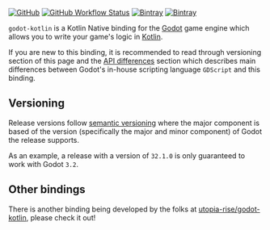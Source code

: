 [![GitHub](https://img.shields.io/github/license/raniejade/godot-kotlin?style=flat-square)](LICENSE)
[![GitHub Workflow Status](https://img.shields.io/github/workflow/status/raniejade/godot-kotlin/CI?style=flat-square)](https://github.com/raniejade/godot-kotlin/actions?query=workflow%3ACI)
[![Bintray](https://img.shields.io/bintray/v/raniejade/godot-kotlin/godot-kotlin?label=release&style=flat-square)](https://bintray.com/raniejade/godot-kotlin/godot-kotlin/_latestVersion)
[![Bintray](https://img.shields.io/bintray/v/raniejade/godot-kotlin-dev/godot-kotlin?label=dev&style=flat-square)](https://bintray.com/raniejade/godot-kotlin-dev/godot-kotlin/_latestVersion)

`godot-kotlin` is a Kotlin Native binding for the [Godot](https://godotengine.org) game engine which allows you to write your game's logic in [Kotlin](https://kotlinlang.org).

If you are new to this binding, it is recommended to read through versioning section of this page and the [API differences](api-differences.md) section which describes main differences between Godot's in-house scripting language `GDScript` and this binding.

## Versioning

Release versions follow [semantic versioning](https://semver.org/) where the major component is based of the version (specifically the major and minor component) of Godot the release supports.

As an example, a release with a version of `32.1.0` is only guaranteed to work with Godot `3.2`.

## Other bindings
There is another binding being developed by the folks at [utopia-rise/godot-kotlin](https://github.com/utopia-rise/godot-kotlin), please check it out!